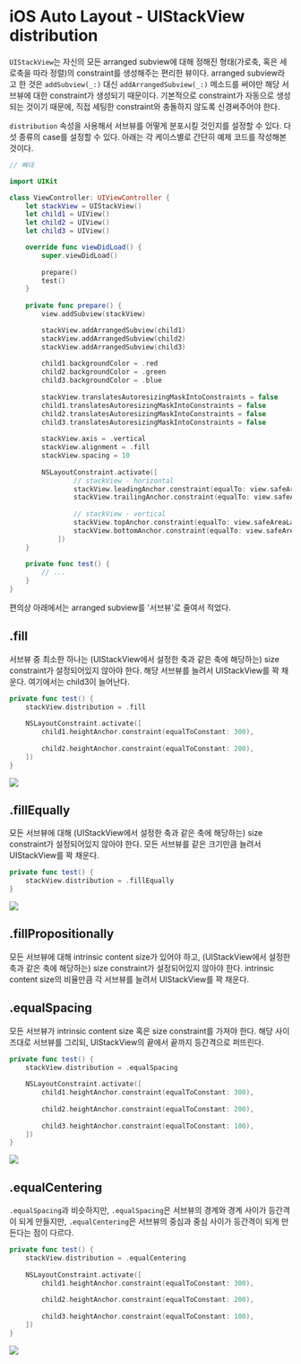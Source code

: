 # iOS Auto Layout - UIStackView distribution

`UIStackView`는 자신의 모든 arranged subview에 대해 정해진 형태(가로축, 혹은 세로축을 따라 정렬)의 constraint를 생성해주는 편리한 뷰이다. arranged subview라고 한 것은 `addSubview(_:)` 대신 `addArrangedSubview(_:)` 메소드를 써야만 해당 서브뷰에 대한 constraint가 생성되기 때문이다. 기본적으로 constraint가 자동으로 생성되는 것이기 때문에, 직접 세팅한 constraint와 충돌하지 않도록 신경써주어야 한다.

`distribution` 속성을 사용해서 서브뷰를 어떻게 분포시킬 것인지를 설정할 수 있다. 다섯 종류의 case를 설정할 수 있다. 아래는 각 케이스별로 간단히 예제 코드를 작성해본 것이다.

```swift
// 뼈대

import UIKit

class ViewController: UIViewController {
    let stackView = UIStackView()
    let child1 = UIView()
    let child2 = UIView()
    let child3 = UIView()

    override func viewDidLoad() {
        super.viewDidLoad()
        
        prepare()
        test()
    }
    
    private func prepare() {
        view.addSubview(stackView)

        stackView.addArrangedSubview(child1)
        stackView.addArrangedSubview(child2)
        stackView.addArrangedSubview(child3)
        
        child1.backgroundColor = .red
        child2.backgroundColor = .green
        child3.backgroundColor = .blue
        
        stackView.translatesAutoresizingMaskIntoConstraints = false
        child1.translatesAutoresizingMaskIntoConstraints = false
        child2.translatesAutoresizingMaskIntoConstraints = false
        child3.translatesAutoresizingMaskIntoConstraints = false
        
        stackView.axis = .vertical
        stackView.alignment = .fill
        stackView.spacing = 10
        
        NSLayoutConstraint.activate([
                // stackView - horizontal
                stackView.leadingAnchor.constraint(equalTo: view.safeAreaLayoutGuide.leadingAnchor, constant: 16),
                stackView.trailingAnchor.constraint(equalTo: view.safeAreaLayoutGuide.trailingAnchor, constant: -16),
                
                // stackView - vertical
                stackView.topAnchor.constraint(equalTo: view.safeAreaLayoutGuide.topAnchor, constant: 16),
                stackView.bottomAnchor.constraint(equalTo: view.safeAreaLayoutGuide.bottomAnchor, constant: -16),
            ])
    }
    
    private func test() {
        // ...
    }
}
```

편의상 아래에서는 arranged subview를 '서브뷰'로 줄여서 적었다.

## .fill

서브뷰 중 최소한 하나는 (UIStackView에서 설정한 축과 같은 축에 해당하는) size constraint가 설정되어있지 않아야 한다. 해당 서브뷰를 늘려서 UIStackView를 꽉 채운다. 여기에서는 child3이 늘어난다.

```swift
private func test() {
    stackView.distribution = .fill
    
    NSLayoutConstraint.activate([
        child1.heightAnchor.constraint(equalToConstant: 300),
        
        child2.heightAnchor.constraint(equalToConstant: 200),
    ])
}
```

<img src="./2020-07-15-uistackview-distribution/fill.png" >

## .fillEqually

모든 서브뷰에 대해 (UIStackView에서 설정한 축과 같은 축에 해당하는) size constraint가 설정되어있지 않아야 한다. 모든 서브뷰를 같은 크기만큼 늘려서 UIStackView를 꽉 채운다.

```swift
private func test() {
    stackView.distribution = .fillEqually
}
```

<img src="./2020-07-15-uistackview-distribution/fillEqually.png" >

## .fillPropositionally

모든 서브뷰에 대해 intrinsic content size가 있어야 하고, (UIStackView에서 설정한 축과 같은 축에 해당하는) size constraint가 설정되어있지 않아야 한다. intrinsic content size의 비율만큼 각 서브뷰를 늘려서 UIStackView를 꽉 채운다.

## .equalSpacing

모든 서브뷰가 intrinsic content size 혹은 size constraint를 가져야 한다. 해당 사이즈대로 서브뷰를 그리되, UIStackView의 끝에서 끝까지 등간격으로 퍼뜨린다.

```swift
private func test() {
    stackView.distribution = .equalSpacing
    
    NSLayoutConstraint.activate([
        child1.heightAnchor.constraint(equalToConstant: 300),
        
        child2.heightAnchor.constraint(equalToConstant: 200),
        
        child3.heightAnchor.constraint(equalToConstant: 100),
    ])
}
```

<img src="./2020-07-15-uistackview-distribution/equalSpacing.png" >

## .equalCentering

`.equalSpacing`과 비슷하지만, `.equalSpacing`은 서브뷰의 경계와 경계 사이가 등간격이 되게 만들지만, `.equalCentering`은 서브뷰의 중심과 중심 사이가 등간격이 되게 만든다는 점이 다르다.

```swift
private func test() {
    stackView.distribution = .equalCentering
    
    NSLayoutConstraint.activate([
        child1.heightAnchor.constraint(equalToConstant: 300),
        
        child2.heightAnchor.constraint(equalToConstant: 200),
        
        child3.heightAnchor.constraint(equalToConstant: 100),
    ])
}
```

<img src="./2020-07-15-uistackview-distribution/equalCentering.png" >